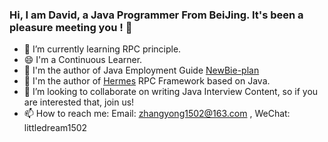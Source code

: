 

### Hi, I am David, a Java Programmer From BeiJing. It's been a pleasure meeting you !  🥰

- 🔭 I’m currently learning RPC principle.
- 😄 I'm a Continuous Learner.
- 🔗 I'm the author of Java Employment Guide [NewBie-plan](https://github.com/553899811/NewBie-Plan/) 
- 🔗 I'm the author of [Hermes](https://github.com/553899811/Hermes) RPC Framework based on Java. 
- 👯 I’m looking to collaborate on writing Java Interview Content, so if you are interested that, join us!
- 📫 How to reach me: Email: zhangyong1502@163.com , WeChat: littledream1502

